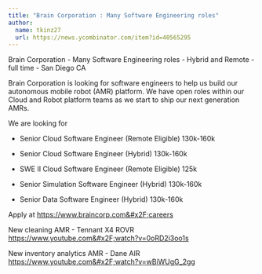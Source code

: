 ```yaml
---
title: "Brain Corporation : Many Software Engineering roles"
author:
  name: tkinz27
  url: https://news.ycombinator.com/item?id=40565295
---
```

Brain Corporation - Many Software Engineering roles - Hybrid and Remote - full time - San Diego CA

Brain Corporation is looking for software engineers to help us build our autonomous mobile robot (AMR) platform. We have open roles within our Cloud and Robot platform teams as we start to ship our next generation AMRs.

We are looking for

* Senior Cloud Software Engineer (Remote Eligible) 130k-160k

* Senior Cloud Software Engineer (Hybrid) 130k-160k

* SWE II Cloud Software Engineer (Remote Eligible) 125k

* Senior Simulation Software Engineer (Hybrid) 130k-160k

* Senior Data Software Engineer (Hybrid) 130k-160k

Apply at <a href="https:&#x2F;&#x2F;www.braincorp.com&#x2F;careers" rel="nofollow">https:&#x2F;&#x2F;www.braincorp.com&#x2F;careers</a>

New cleaning AMR - Tennant X4 ROVR 
<a href="https:&#x2F;&#x2F;www.youtube.com&#x2F;watch?v=0oRD2i3oo1s" rel="nofollow">https:&#x2F;&#x2F;www.youtube.com&#x2F;watch?v=0oRD2i3oo1s</a>

New inventory analytics AMR - Dane AIR <a href="https:&#x2F;&#x2F;www.youtube.com&#x2F;watch?v=wBiWUgG_2gg" rel="nofollow">https:&#x2F;&#x2F;www.youtube.com&#x2F;watch?v=wBiWUgG_2gg</a>
